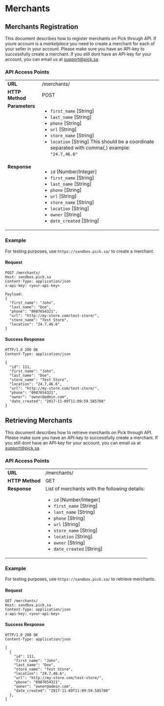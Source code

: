 # Merchants

## Merchants Registration

This document describes how to register merchants on Pick through API.
If youre account is a *marketplace* you need to create a merchant for each of your seller in your account.
Please make sure you have an API-key to successfully create a merchant. If you still dont have an API-key for your account, you
can email us at support@pick.sa.

### API Access Points

<table>
  <tr>
    <td><strong>URL</strong></td>
    <td> /merchants/ </td>
  </tr>
  <tr>
    <td><strong>HTTP Method</strong></td>
    <td> POST </td>
  </tr>
  <tr>
    <td valign="top"><strong>Parameters</strong></td>
    <td>
      <ul>
        <li><code>first_name</code> [String]
        <li><code>last_name</code> [String]
        <li><code>phone</code> [String]
        <li><code>url</code> [String]
        <li><code>store_name</code> [String]
        <li><code>location</code> [String] This should be a coordinate separated with comma(,) example: <code>"24.7,46.6"</code>
      </ul>
    </td>
  </tr>
  <tr>
    <td valign="top"><strong>Response</strong></td>
    <td>
      <ul>
        <li><code>id</code> [Number/Integer]
        <li><code>first_name</code> [String]
        <li><code>last_name</code> [String]
        <li><code>phone</code> [String]
        <li><code>url</code> [String]
        <li><code>store_name</code> [String]
        <li><code>location</code> [String]
        <li><code>owner</code> [String]
        <li><code>date_created</code> [String]
      </ul>
    </td>
  </tr>
</table>


### Example

For testing purposes, use `https://sandbox.pick.sa/` to create a merchant.


#### Request

```
POST /merchants/
Host: sandbox.pick.sa
Content-Type: application/json
x-api-key: <your-api-key>

Payload:
{
  "first_name": "John",
  "last_name": "Doe",
  "phone": "0987654321",
  "url": "http://my-store.com/test-store/",
  "store_name": "Test Store",
  "location": "24.7,46.6"
}

```

#### Success Response

```
HTTP/1.0 200 OK 
Content-Type: application/json

{
  "id": 111,
  "first_name": "John",
  "last_name": "Doe",
  "store_name": "Test Store",
  "location": "24.7,46.6",
  "url": "http://my-store.com/test-store/",
  "phone": "0987654321",
  "owner": "owner@admin.com",
  "date_created": "2017-11-09T11:09:59.585708"
}
```

## Retrieving Merchants

This document describes how to retrieve merchants on Pick through API.
Please make sure you have an API-key to successfully create a merchant. If you still dont have an API-key for your account, you
can email us at support@pick.sa.

### API Access Points

<table>
  <tr>
    <td><strong>URL</strong></td>
    <td> /merchants/ </td>
  </tr>
  <tr>
    <td><strong>HTTP Method</strong></td>
    <td> GET </td>
  </tr>
  <tr>
    <td valign="top"><strong>Response</strong></td>
    <td>
    List of merchants with the following details:
      <ul>
        <li><code>id</code> [Number/Integer]
        <li><code>first_name</code> [String]
        <li><code>last_name</code> [String]
        <li><code>phone</code> [String]
        <li><code>url</code> [String]
        <li><code>store_name</code> [String]
        <li><code>location</code> [String]
        <li><code>owner</code> [String]
        <li><code>date_created</code> [String]
      </ul>
    </td>
  </tr>
</table>

### Example

For testing purposes, use `https://sandbox.pick.sa/` to retrieve merchants.


#### Request

```
GET /merchants/
Host: sandbox.pick.sa
Content-Type: application/json
x-api-key: <your-api-key>

```

#### Success Response

```
HTTP/1.0 200 OK 
Content-Type: application/json

[
  {
    "id": 111,
    "first_name": "John",
    "last_name": "Doe",
    "store_name": "Test Store",
    "location": "24.7,46.6",
    "url": "http://my-store.com/test-store/",
    "phone": "0987654321",
    "owner": "owner@admin.com",
    "date_created": "2017-11-09T11:09:59.585708"
  },
]
```
